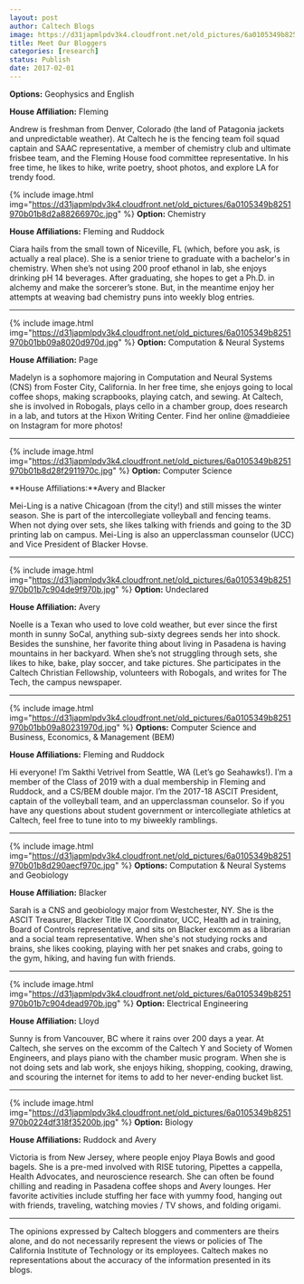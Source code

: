 ```yaml
---
layout: post
author: Caltech Blogs
image: https://d31japmlpdv3k4.cloudfront.net/old_pictures/6a0105349b8251970b01bb0a035cfb970d.jpg
title: Meet Our Bloggers
categories: [research]
status: Publish
date: 2017-02-01
---
```



**Options:** Geophysics and English

**House Affiliation:** Fleming

Andrew is freshman from Denver, Colorado (the land of Patagonia jackets and unpredictable weather). At Caltech he is the fencing team foil squad captain and SAAC representative, a member of chemistry club and ultimate frisbee team, and the Fleming House food committee representative. In his free time, he likes to hike, write poetry, shoot photos, and explore LA for trendy food.


{% include image.html img="https://d31japmlpdv3k4.cloudfront.net/old_pictures/6a0105349b8251970b01b8d2a88266970c.jpg" %}
**Option:** Chemistry

**House Affiliations:** Fleming and Ruddock

Ciara hails from the small town of Niceville, FL (which, before you ask, is actually a real place). She is a senior triene to graduate with a bachelor's in chemistry. When she’s not using 200 proof ethanol in lab, she enjoys drinking pH 14 beverages. After graduating, she hopes to get a Ph.D. in alchemy and make the sorcerer’s stone. But, in the meantime enjoy her attempts at weaving bad chemistry puns into weekly blog entries.

<hr style="color: blue;" />


{% include image.html img="https://d31japmlpdv3k4.cloudfront.net/old_pictures/6a0105349b8251970b01bb09a8020d970d.jpg" %}
**Option:** Computation &amp; Neural Systems

**House Affiliation:** Page

Madelyn is a sophomore majoring in Computation and Neural Systems (CNS) from Foster City, California. In her free time, she enjoys going to local coffee shops, making scrapbooks, playing catch, and sewing. At Caltech, she is involved in Robogals, plays cello in a chamber group, does research in a lab, and tutors at the Hixon Writing Center. Find her online @maddieiee on Instagram for more photos!

<hr style="color: blue;" />


{% include image.html img="https://d31japmlpdv3k4.cloudfront.net/old_pictures/6a0105349b8251970b01b8d28f2911970c.jpg" %}
**Option:** Computer Science

**House Affiliations:**Avery and Blacker

Mei-Ling is a native Chicagoan (from the city!) and still misses the winter season. She is part of the intercollegiate volleyball and fencing teams. When not dying over sets, she likes talking with friends and going to the 3D printing lab on campus. Mei-Ling is also an upperclassman counselor (UCC) and Vice President of Blacker Hovse.

<hr style="color: blue;" />


{% include image.html img="https://d31japmlpdv3k4.cloudfront.net/old_pictures/6a0105349b8251970b01b7c904de9f970b.jpg" %}
**Option:** Undeclared

**House Affiliation:** Avery

Noelle is a Texan who used to love cold weather, but ever since the first month in sunny SoCal, anything sub-sixty degrees sends her into shock. Besides the sunshine, her favorite thing about living in Pasadena is having mountains in her backyard. When she’s not struggling through sets, she likes to hike, bake, play soccer, and take pictures. She participates in the Caltech Christian Fellowship, volunteers with Robogals, and writes for The Tech, the campus newspaper.

<hr style="color: blue;" />


{% include image.html img="https://d31japmlpdv3k4.cloudfront.net/old_pictures/6a0105349b8251970b01bb09a80231970d.jpg" %}
**Options:** Computer Science and Business, Economics, &amp; Management (BEM)

**House Affiliations:** Fleming and Ruddock

Hi everyone! I’m Sakthi Vetrivel from Seattle, WA (Let’s go Seahawks!). I’m a member of the Class of 2019 with a dual membership in Fleming and Ruddock, and a CS/BEM double major. I’m the 2017-18 ASCIT President, captain of the volleyball team, and an upperclassman counselor. So if you have any questions about student government or intercollegiate athletics at Caltech, feel free to tune into to my biweekly ramblings.

<hr style="color: blue;" />


{% include image.html img="https://d31japmlpdv3k4.cloudfront.net/old_pictures/6a0105349b8251970b01b8d290aecf970c.jpg" %}
**Options:** Computation &amp; Neural Systems and Geobiology

**House Affiliation:** Blacker

Sarah is a CNS and geobiology major from Westchester, NY. She is the ASCIT Treasurer, Blacker Title IX Coordinator, UCC, Health ad in training, Board of Controls representative, and sits on Blacker excomm as a librarian and a social team representative. When she's not studying rocks and brains, she likes cooking, playing with her pet snakes and crabs, going to the gym, hiking, and having fun with friends.

<hr style="color: blue;" />


{% include image.html img="https://d31japmlpdv3k4.cloudfront.net/old_pictures/6a0105349b8251970b01b7c904dead970b.jpg" %}
**Option:** Electrical Engineering

**House Affiliation:** Lloyd

Sunny is from Vancouver, BC where it rains over 200 days a year. At Caltech, she serves on the excomm of the Caltech Y and Society of Women Engineers, and plays piano with the chamber music program. When she is not doing sets and lab work, she enjoys hiking, shopping, cooking, drawing, and scouring the internet for items to add to her never-ending bucket list.

<hr style="color: blue;" />


{% include image.html img="https://d31japmlpdv3k4.cloudfront.net/old_pictures/6a0105349b8251970b0224df318f35200b.jpg" %}
**Option:** Biology

**House Affiliations:** Ruddock and Avery

Victoria is from New Jersey, where people enjoy Playa Bowls and good bagels. She is a pre-med involved with RISE tutoring, Pipettes a cappella, Health Advocates, and neuroscience research. She can often be found chilling and reading in Pasadena coffee shops and Avery lounges. Her favorite activities include stuffing her face with yummy food, hanging out with friends, traveling, watching movies / TV shows, and folding origami.

<hr style="color: blue;" />
The opinions expressed by Caltech bloggers and commenters are theirs alone, and do not necessarily represent the views or policies of The California Institute of Technology or its employees. Caltech makes no representations about the accuracy of the information presented in its blogs.

